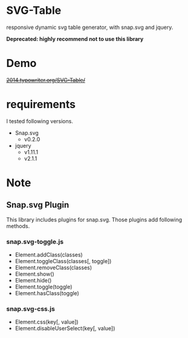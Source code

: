 SVG-Table
=========

responsive dynamic svg table generator, with snap.svg and jquery.

**Deprecated: highly recommend not to use this library**

# Demo
~~[2014.typowriter.org/SVG-Table/](http://2014.typowriter.org/SVG-Table/)~~

# requirements
I tested following versions.

- Snap.svg
    - v0.2.0
- jquery
    - v1.11.1
    - v2.1.1

# Note
## Snap.svg Plugin
This library includes plugins for snap.svg. Those plugins add following methods.
### snap.svg-toggle.js  

- Element.addClass(classes)
- Element.toggleClass(classes[, toggle])
- Element.removeClass(classes)
- Element.show()
- Element.hide()
- Element.toggle(toggle)
- Element.hasClass(toggle)

### snap.svg-css.js
- Element.css(key[, value])
- Element.disableUserSelect(key[, value])
